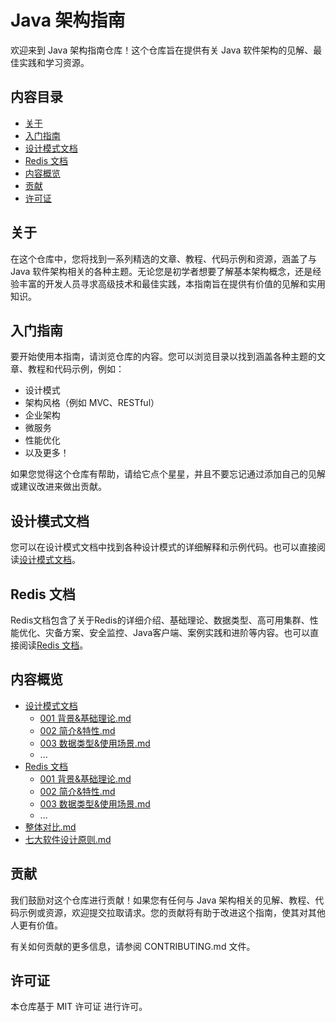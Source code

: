 # Java 架构指南

欢迎来到 Java 架构指南仓库！这个仓库旨在提供有关 Java 软件架构的见解、最佳实践和学习资源。

## 内容目录

- [关于](#关于)
- [入门指南](#入门指南)
- [设计模式文档](#设计模式文档)
- [Redis 文档](#redis-文档)
- [内容概览](#内容概览)
- [贡献](#贡献)
- [许可证](#许可证)

## 关于

在这个仓库中，您将找到一系列精选的文章、教程、代码示例和资源，涵盖了与 Java 软件架构相关的各种主题。无论您是初学者想要了解基本架构概念，还是经验丰富的开发人员寻求高级技术和最佳实践，本指南旨在提供有价值的见解和实用知识。

## 入门指南

要开始使用本指南，请浏览仓库的内容。您可以浏览目录以找到涵盖各种主题的文章、教程和代码示例，例如：

- 设计模式
- 架构风格（例如 MVC、RESTful）
- 企业架构
- 微服务
- 性能优化
- 以及更多！

如果您觉得这个仓库有帮助，请给它点个星星，并且不要忘记通过添加自己的见解或建议改进来做出贡献。

## 设计模式文档

您可以在设计模式文档中找到各种设计模式的详细解释和示例代码。也可以直接阅读[设计模式文档](https://xiaochi-cloud.gitbook.io/design_pattern)。

## Redis 文档

Redis文档包含了关于Redis的详细介绍、基础理论、数据类型、高可用集群、性能优化、灾备方案、安全监控、Java客户端、案例实践和进阶等内容。也可以直接阅读[Redis 文档](https://xiaochi-cloud.gitbook.io/redis-in-action)。

## 内容概览

- [设计模式文档](articles/design_patterns/)
    - [001 背景&基础理论.md](articles/design_patterns/001%20背景&基础理论.md)
    - [002 简介&特性.md](articles/design_patterns/002%20简介&特性.md)
    - [003 数据类型&使用场景.md](articles/design_patterns/003%20数据类型&使用场景.md)
    - ...
- [Redis 文档](articles/redis/)
    - [001 背景&基础理论.md](articles/redis/001%20背景&基础理论.md)
    - [002 简介&特性.md](articles/redis/002%20简介&特性.md)
    - [003 数据类型&使用场景.md](articles/redis/003%20数据类型&使用场景.md)
    - ...
- [整体对比.md](articles/整体对比.md)
- [七大软件设计原则.md](articles/七大软件设计原则.md)

## 贡献

我们鼓励对这个仓库进行贡献！如果您有任何与 Java 架构相关的见解、教程、代码示例或资源，欢迎提交拉取请求。您的贡献将有助于改进这个指南，使其对其他人更有价值。

有关如何贡献的更多信息，请参阅 CONTRIBUTING.md 文件。

## 许可证

本仓库基于 MIT 许可证 进行许可。
